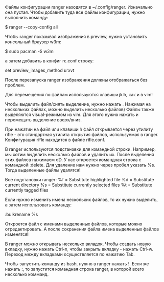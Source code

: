 Файлы конфигурации ranger находятся в ~/.config/ranger. Изначально она пустая. Чтобы добавить туда все файлы конфигурации, нужно выполнить команду:

$ ranger --copy-config all

Чтобы ranger показывал изображения в preview, нужно установить консольный браузер w3m:

$ sudo pacman -S w3m

а затем добавить в конфиг rc.conf строку:

set preview_images_method urxvt

После перезапуска ranger изображения должны отображаться без проблем.

Для перемещения по файлам используются клавиши jklh, как и в vim!

Чтобы выделить файл/снять выделение, нужно нажать <Space>. Нажимая на нескольких файлах, можно выделить несколько файлов) Файлы также выделяются visual-режимом из vim. Для этого нужно нажать <Shift-v> и перемещать выделение вверх/вниз.

При нажатии на файл <Enter> или клавиши h файл открывается через утилиту rifle - это стандартная утилита открытия файлов, используемая в ranger. Конфигурация rifle находится в файле rifle.conf.

В ranger используются подстановки для командной строки. Например, мы хотим выделить несколько файлов и удалить их. После выделения этих файлов нажимаем dD. У нас откроется командная строка с командной :delete. Для удаление нам нужно через пробел указать %s. Тогда выделенные файлы удалятся!

Все подстановки ranger:
    %f = Substitute highlighted file
    %d = Substitute current directory
    %s = Substitute currently selected files
    %t = Substitute currently tagged files

Если нужно изменить имена нескольких файлов, то их нужно выделить, а затем использовать команду:

:bulkrename %s

Откроется файл с именами выделенных файлов, которые можно отредактировать. А после сохранения файла имена выделенных файлов изменятся!

В ranger можно открывать несколько вкладок. Чтобы создать новую вкладку, нужно нажать Ctrl-n, чтобы закрыть вкладку - нажать Ctrl-w. Переход между вкладками осуществляется по нажатию Tab.

Чтобы запустить команду из bash, нужно в ranger нажать !. Если же нажать :, то запустится командная строка ranger, в которой всего несколько комманд.

